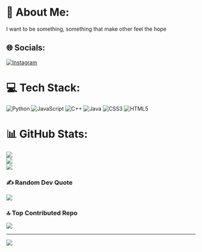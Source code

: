 # 💫 About Me:
I want to be something, something that make other feel the hope


## 🌐 Socials:
[![Instagram](https://img.shields.io/badge/Instagram-%23E4405F.svg?logo=Instagram&logoColor=white)](https://instagram.com/aryadhinata_52) 

# 💻 Tech Stack:
![Python](https://img.shields.io/badge/python-3670A0?style=flat-square&logo=python&logoColor=ffdd54) ![JavaScript](https://img.shields.io/badge/javascript-%23323330.svg?style=flat-square&logo=javascript&logoColor=%23F7DF1E) ![C++](https://img.shields.io/badge/c++-%2300599C.svg?style=flat-square&logo=c%2B%2B&logoColor=white) ![Java](https://img.shields.io/badge/java-%23ED8B00.svg?style=flat-square&logo=openjdk&logoColor=white) ![CSS3](https://img.shields.io/badge/css3-%231572B6.svg?style=flat-square&logo=css3&logoColor=white) ![HTML5](https://img.shields.io/badge/html5-%23E34F26.svg?style=flat-square&logo=html5&logoColor=white)
# 📊 GitHub Stats:
![](https://github-readme-stats.vercel.app/api?username=aryaadhinata&theme=nightowl&hide_border=false&include_all_commits=true&count_private=false)<br/>
![](https://github-readme-streak-stats.herokuapp.com/?user=aryaadhinata&theme=nightowl&hide_border=false)<br/>
![](https://github-readme-stats.vercel.app/api/top-langs/?username=aryaadhinata&theme=nightowl&hide_border=false&include_all_commits=true&count_private=false&layout=compact)

### ✍️ Random Dev Quote
![](https://quotes-github-readme.vercel.app/api?type=vetical&theme=radical)

### 🔝 Top Contributed Repo
![](https://github-contributor-stats.vercel.app/api?username=aryaadhinata&limit=5&theme=dark&combine_all_yearly_contributions=true)

---
[![](https://visitcount.itsvg.in/api?id=aryaadhinata&icon=5&color=0)](https://visitcount.itsvg.in)

<!-- Proudly created with GPRM ( https://gprm.itsvg.in ) -->
